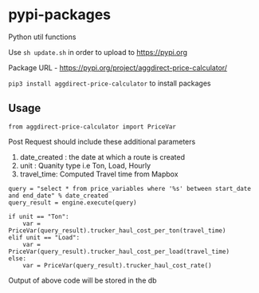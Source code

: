 # pypi-packages
Python util functions


Use `sh update.sh` in order to upload to https://pypi.org

Package URL - https://pypi.org/project/aggdirect-price-calculator/


`pip3 install aggdirect-price-calculator` to install packages

## Usage

```
from aggdirect-price-calculator import PriceVar

```

Post Request should include these additional parameters
1. date_created : the date at which a route is created
2. unit : Quanity type i.e Ton, Load, Hourly
3. travel_time: Computed Travel time from Mapbox

```
query = "select * from price_variables where '%s' between start_date and end_date" % date_created
query_result = engine.execute(query)

if unit == "Ton":
    var = PriceVar(query_result).trucker_haul_cost_per_ton(travel_time)
elif unit == "Load":
    var = PriceVar(query_result).trucker_haul_cost_per_load(travel_time)
else:
    var = PriceVar(query_result).trucker_haul_cost_rate()
```

Output of above code will be stored in the db